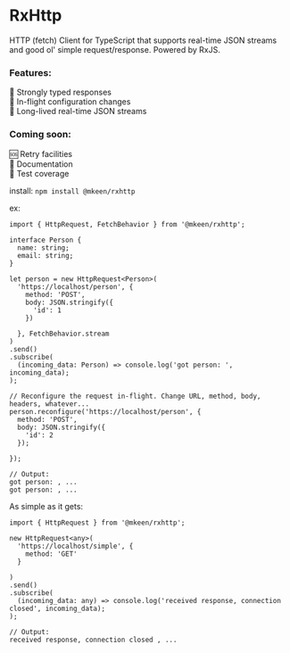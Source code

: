 # RxHttp
HTTP (fetch) Client for TypeScript that supports real-time JSON streams and good ol' simple request/response. Powered by RxJS.

### Features:
💪 Strongly typed responses  
🚁 In-flight configuration changes  
🌊 Long-lived real-time JSON streams

### Coming soon:
🆘 Retry facilities  
📜 Documentation  
💯 Test coverage

install: `npm install @mkeen/rxhttp`

ex: 

```
import { HttpRequest, FetchBehavior } from '@mkeen/rxhttp';

interface Person {
  name: string;
  email: string;
}

let person = new HttpRequest<Person>(
  'https://localhost/person', {
    method: 'POST',
    body: JSON.stringify({
      'id': 1
    })
    
  }, FetchBehavior.stream
)
.send()
.subscribe(
  (incoming_data: Person) => console.log('got person: ', incoming_data);
);

// Reconfigure the request in-flight. Change URL, method, body, headers, whatever...
person.reconfigure('https://localhost/person', {
  method: 'POST',
  body: JSON.stringify({
    'id': 2
  });
  
});

// Output:
got person: , ...
got person: , ...
```

As simple as it gets:

```
import { HttpRequest } from '@mkeen/rxhttp';

new HttpRequest<any>(
  'https://localhost/simple', {
    method: 'GET'
  }
  
)
.send()
.subscribe(
  (incoming_data: any) => console.log('received response, connection closed', incoming_data);
);

// Output:
received response, connection closed , ...
```
